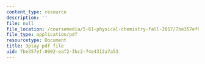 ```yaml
---
content_type: resource
description: ''
file: null
file_location: /coursemedia/5-61-physical-chemistry-fall-2017/7be357ef0902eaf23bc274e4312a7a53_XxRjzphItU0.pdf
file_type: application/pdf
resourcetype: Document
title: 3play pdf file
uid: 7be357ef-0902-eaf2-3bc2-74e4312a7a53
---
```

